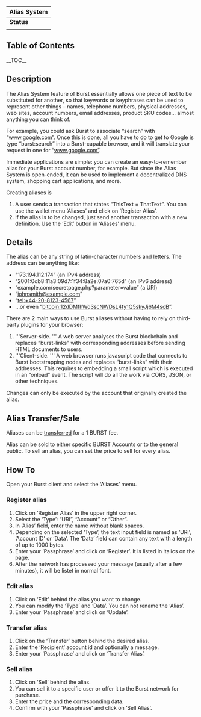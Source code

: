 | Alias System |
|--------------|
| **Status**   |
||

Table of Contents
-----------------

\_\_TOC\_\_

Description
-----------

The Alias System feature of Burst essentially allows one piece of text to be substituted for another, so that keywords or keyphrases can be used to represent other things – names, telephone numbers, physical addresses, web sites, account numbers, email addresses, product SKU codes... almost anything you can think of.

For example, you could ask Burst to associate “search” with “www.google.com”. Once this is done, all you have to do to get to Google is type “burst:search” into a Burst-capable browser, and it will translate your request in one for “www.google.com”.

Immediate applications are simple: you can create an easy-to-remember alias for your Burst account number, for example. But since the Alias System is open-ended, it can be used to implement a decentralized DNS system, shopping cart applications, and more.

Creating aliases is

1.  A user sends a transaction that states “ThisText = ThatText”. You can use the wallet menu ‘Aliases’ and click on ‘Register Alias’.
2.  If the alias is to be changed, just send another transaction with a new definition. Use the ‘Edit’ button in ‘Aliases’ menu.

Details
-------

The alias can be any string of latin-character numbers and letters. The address can be anything like:

-   “173.194.112.174” (an IPv4 address)
-   “2001:0db8:11a3:09d7:1f34:8a2e:07a0:765d” (an IPv6 address)
-   “example.com/secretpage.php?parameter=value” (a URI)
-   “johnsmith@example.com”
-   “<tel:+44-20-8123-4567>”
-   ...or even “<bitcoin:12dDMfhWq3scNWDsL4ty1Q5skyJj6M4scB>”.

There are 2 main ways to use Burst aliases without having to rely on third-party plugins for your browser:

1.  '''Server-side. ''' A web server analyses the Burst blockchain and replaces “burst-links” with corresponding addresses before sending HTML documents to users.
2.  '''Client-side. ''' A web browser runs javascript code that connects to Burst bootstrapping nodes and replaces “burst-links” with their addresses. This requires to embedding a small script which is executed in an “onload” event. The script will do all the work via CORS, JSON, or other techniques.

Changes can only be executed by the account that originally created the alias.

Alias Transfer/Sale
-------------------

Aliases can be [transferred](-transfer-alias.md) for a 1 BURST fee.

Alias can be sold to either specific BURST Accounts or to the general public. To sell an alias, you can set the price to sell for every alias.

How To
------

Open your Burst client and select the ‘Aliases’ menu.

### Register alias

1.  Click on ‘Register Alias’ in the upper right corner.
2.  Select the ‘Type’: “URI”, “Account” or “Other”.
3.  In ‘Alias’ field, enter the name without blank spaces.
4.  Depending on the selected ‘Type’, the text input field is named as ‘URI’, ‘Account ID’ or ‘Data’. The ‘Data’ field can contain any text with a length of up to 1000 bytes.
5.  Enter your ‘Passphrase’ and click on ‘Register’. It is listed in italics on the page.
6.  After the network has processed your message (usually after a few minutes), it will be listet in normal font.

### Edit alias

1.  Click on ‘Edit’ behind the alias you want to change.
2.  You can modify the ‘Type’ and ‘Data’. You can not rename the ‘Alias’.
3.  Enter your ‘Passphrase’ and click on ‘Update’.

### Transfer alias

1.  Click on the ‘Transfer’ button behind the desired alias.
2.  Enter the ‘Recipient’ account id and optionally a message.
3.  Enter your ‘Passphrase’ and click on ‘Transfer Alias’.

### Sell alias

1.  Click on ‘Sell’ behind the alias.
2.  You can sell it to a specific user or offer it to the Burst network for purchase.
3.  Enter the price and the corresponding data.
4.  Confirm with your ‘Passphrase’ and click on ‘Sell Alias’.

